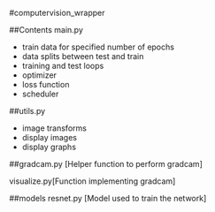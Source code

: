 #computervision_wrapper

##Contents
main.py
  - train data for specified number of epochs
  - data splits between test and train
  - training and test loops
  - optimizer
  - loss function
  - scheduler

##utils.py
   - image transforms
   - display images
   - display graphs
   
##gradcam.py [Helper function to perform gradcam]

visualize.py[Function implementing gradcam]

##models
resnet.py [Model used to train the network]
